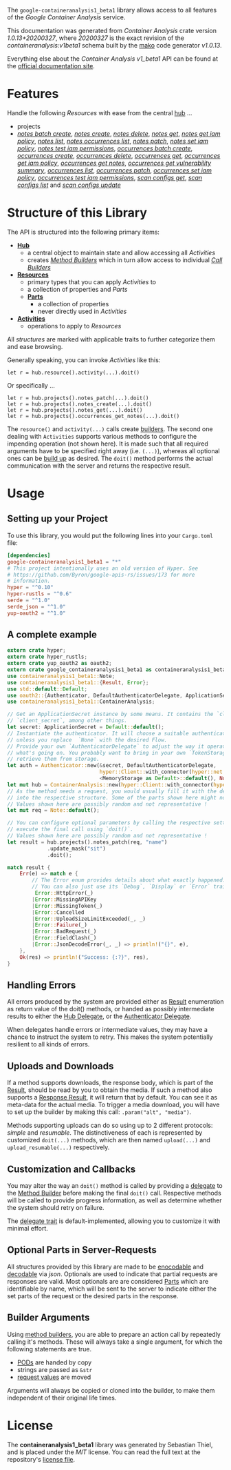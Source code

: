 <!---
DO NOT EDIT !
This file was generated automatically from 'src/mako/api/README.md.mako'
DO NOT EDIT !
-->
The `google-containeranalysis1_beta1` library allows access to all features of the *Google Container Analysis* service.

This documentation was generated from *Container Analysis* crate version *1.0.13+20200327*, where *20200327* is the exact revision of the *containeranalysis:v1beta1* schema built by the [mako](http://www.makotemplates.org/) code generator *v1.0.13*.

Everything else about the *Container Analysis* *v1_beta1* API can be found at the
[official documentation site](https://cloud.google.com/container-analysis/api/reference/rest/).
# Features

Handle the following *Resources* with ease from the central [hub](https://docs.rs/google-containeranalysis1_beta1/1.0.13+20200327/google_containeranalysis1_beta1/struct.ContainerAnalysis.html) ... 

* projects
 * [*notes batch create*](https://docs.rs/google-containeranalysis1_beta1/1.0.13+20200327/google_containeranalysis1_beta1/struct.ProjectNoteBatchCreateCall.html), [*notes create*](https://docs.rs/google-containeranalysis1_beta1/1.0.13+20200327/google_containeranalysis1_beta1/struct.ProjectNoteCreateCall.html), [*notes delete*](https://docs.rs/google-containeranalysis1_beta1/1.0.13+20200327/google_containeranalysis1_beta1/struct.ProjectNoteDeleteCall.html), [*notes get*](https://docs.rs/google-containeranalysis1_beta1/1.0.13+20200327/google_containeranalysis1_beta1/struct.ProjectNoteGetCall.html), [*notes get iam policy*](https://docs.rs/google-containeranalysis1_beta1/1.0.13+20200327/google_containeranalysis1_beta1/struct.ProjectNoteGetIamPolicyCall.html), [*notes list*](https://docs.rs/google-containeranalysis1_beta1/1.0.13+20200327/google_containeranalysis1_beta1/struct.ProjectNoteListCall.html), [*notes occurrences list*](https://docs.rs/google-containeranalysis1_beta1/1.0.13+20200327/google_containeranalysis1_beta1/struct.ProjectNoteOccurrenceListCall.html), [*notes patch*](https://docs.rs/google-containeranalysis1_beta1/1.0.13+20200327/google_containeranalysis1_beta1/struct.ProjectNotePatchCall.html), [*notes set iam policy*](https://docs.rs/google-containeranalysis1_beta1/1.0.13+20200327/google_containeranalysis1_beta1/struct.ProjectNoteSetIamPolicyCall.html), [*notes test iam permissions*](https://docs.rs/google-containeranalysis1_beta1/1.0.13+20200327/google_containeranalysis1_beta1/struct.ProjectNoteTestIamPermissionCall.html), [*occurrences batch create*](https://docs.rs/google-containeranalysis1_beta1/1.0.13+20200327/google_containeranalysis1_beta1/struct.ProjectOccurrenceBatchCreateCall.html), [*occurrences create*](https://docs.rs/google-containeranalysis1_beta1/1.0.13+20200327/google_containeranalysis1_beta1/struct.ProjectOccurrenceCreateCall.html), [*occurrences delete*](https://docs.rs/google-containeranalysis1_beta1/1.0.13+20200327/google_containeranalysis1_beta1/struct.ProjectOccurrenceDeleteCall.html), [*occurrences get*](https://docs.rs/google-containeranalysis1_beta1/1.0.13+20200327/google_containeranalysis1_beta1/struct.ProjectOccurrenceGetCall.html), [*occurrences get iam policy*](https://docs.rs/google-containeranalysis1_beta1/1.0.13+20200327/google_containeranalysis1_beta1/struct.ProjectOccurrenceGetIamPolicyCall.html), [*occurrences get notes*](https://docs.rs/google-containeranalysis1_beta1/1.0.13+20200327/google_containeranalysis1_beta1/struct.ProjectOccurrenceGetNoteCall.html), [*occurrences get vulnerability summary*](https://docs.rs/google-containeranalysis1_beta1/1.0.13+20200327/google_containeranalysis1_beta1/struct.ProjectOccurrenceGetVulnerabilitySummaryCall.html), [*occurrences list*](https://docs.rs/google-containeranalysis1_beta1/1.0.13+20200327/google_containeranalysis1_beta1/struct.ProjectOccurrenceListCall.html), [*occurrences patch*](https://docs.rs/google-containeranalysis1_beta1/1.0.13+20200327/google_containeranalysis1_beta1/struct.ProjectOccurrencePatchCall.html), [*occurrences set iam policy*](https://docs.rs/google-containeranalysis1_beta1/1.0.13+20200327/google_containeranalysis1_beta1/struct.ProjectOccurrenceSetIamPolicyCall.html), [*occurrences test iam permissions*](https://docs.rs/google-containeranalysis1_beta1/1.0.13+20200327/google_containeranalysis1_beta1/struct.ProjectOccurrenceTestIamPermissionCall.html), [*scan configs get*](https://docs.rs/google-containeranalysis1_beta1/1.0.13+20200327/google_containeranalysis1_beta1/struct.ProjectScanConfigGetCall.html), [*scan configs list*](https://docs.rs/google-containeranalysis1_beta1/1.0.13+20200327/google_containeranalysis1_beta1/struct.ProjectScanConfigListCall.html) and [*scan configs update*](https://docs.rs/google-containeranalysis1_beta1/1.0.13+20200327/google_containeranalysis1_beta1/struct.ProjectScanConfigUpdateCall.html)




# Structure of this Library

The API is structured into the following primary items:

* **[Hub](https://docs.rs/google-containeranalysis1_beta1/1.0.13+20200327/google_containeranalysis1_beta1/struct.ContainerAnalysis.html)**
    * a central object to maintain state and allow accessing all *Activities*
    * creates [*Method Builders*](https://docs.rs/google-containeranalysis1_beta1/1.0.13+20200327/google_containeranalysis1_beta1/trait.MethodsBuilder.html) which in turn
      allow access to individual [*Call Builders*](https://docs.rs/google-containeranalysis1_beta1/1.0.13+20200327/google_containeranalysis1_beta1/trait.CallBuilder.html)
* **[Resources](https://docs.rs/google-containeranalysis1_beta1/1.0.13+20200327/google_containeranalysis1_beta1/trait.Resource.html)**
    * primary types that you can apply *Activities* to
    * a collection of properties and *Parts*
    * **[Parts](https://docs.rs/google-containeranalysis1_beta1/1.0.13+20200327/google_containeranalysis1_beta1/trait.Part.html)**
        * a collection of properties
        * never directly used in *Activities*
* **[Activities](https://docs.rs/google-containeranalysis1_beta1/1.0.13+20200327/google_containeranalysis1_beta1/trait.CallBuilder.html)**
    * operations to apply to *Resources*

All *structures* are marked with applicable traits to further categorize them and ease browsing.

Generally speaking, you can invoke *Activities* like this:

```Rust,ignore
let r = hub.resource().activity(...).doit()
```

Or specifically ...

```ignore
let r = hub.projects().notes_patch(...).doit()
let r = hub.projects().notes_create(...).doit()
let r = hub.projects().notes_get(...).doit()
let r = hub.projects().occurrences_get_notes(...).doit()
```

The `resource()` and `activity(...)` calls create [builders][builder-pattern]. The second one dealing with `Activities` 
supports various methods to configure the impending operation (not shown here). It is made such that all required arguments have to be 
specified right away (i.e. `(...)`), whereas all optional ones can be [build up][builder-pattern] as desired.
The `doit()` method performs the actual communication with the server and returns the respective result.

# Usage

## Setting up your Project

To use this library, you would put the following lines into your `Cargo.toml` file:

```toml
[dependencies]
google-containeranalysis1_beta1 = "*"
# This project intentionally uses an old version of Hyper. See
# https://github.com/Byron/google-apis-rs/issues/173 for more
# information.
hyper = "^0.10"
hyper-rustls = "^0.6"
serde = "^1.0"
serde_json = "^1.0"
yup-oauth2 = "^1.0"
```

## A complete example

```Rust
extern crate hyper;
extern crate hyper_rustls;
extern crate yup_oauth2 as oauth2;
extern crate google_containeranalysis1_beta1 as containeranalysis1_beta1;
use containeranalysis1_beta1::Note;
use containeranalysis1_beta1::{Result, Error};
use std::default::Default;
use oauth2::{Authenticator, DefaultAuthenticatorDelegate, ApplicationSecret, MemoryStorage};
use containeranalysis1_beta1::ContainerAnalysis;

// Get an ApplicationSecret instance by some means. It contains the `client_id` and 
// `client_secret`, among other things.
let secret: ApplicationSecret = Default::default();
// Instantiate the authenticator. It will choose a suitable authentication flow for you, 
// unless you replace  `None` with the desired Flow.
// Provide your own `AuthenticatorDelegate` to adjust the way it operates and get feedback about 
// what's going on. You probably want to bring in your own `TokenStorage` to persist tokens and
// retrieve them from storage.
let auth = Authenticator::new(&secret, DefaultAuthenticatorDelegate,
                              hyper::Client::with_connector(hyper::net::HttpsConnector::new(hyper_rustls::TlsClient::new())),
                              <MemoryStorage as Default>::default(), None);
let mut hub = ContainerAnalysis::new(hyper::Client::with_connector(hyper::net::HttpsConnector::new(hyper_rustls::TlsClient::new())), auth);
// As the method needs a request, you would usually fill it with the desired information
// into the respective structure. Some of the parts shown here might not be applicable !
// Values shown here are possibly random and not representative !
let mut req = Note::default();

// You can configure optional parameters by calling the respective setters at will, and
// execute the final call using `doit()`.
// Values shown here are possibly random and not representative !
let result = hub.projects().notes_patch(req, "name")
             .update_mask("sit")
             .doit();

match result {
    Err(e) => match e {
        // The Error enum provides details about what exactly happened.
        // You can also just use its `Debug`, `Display` or `Error` traits
         Error::HttpError(_)
        |Error::MissingAPIKey
        |Error::MissingToken(_)
        |Error::Cancelled
        |Error::UploadSizeLimitExceeded(_, _)
        |Error::Failure(_)
        |Error::BadRequest(_)
        |Error::FieldClash(_)
        |Error::JsonDecodeError(_, _) => println!("{}", e),
    },
    Ok(res) => println!("Success: {:?}", res),
}

```
## Handling Errors

All errors produced by the system are provided either as [Result](https://docs.rs/google-containeranalysis1_beta1/1.0.13+20200327/google_containeranalysis1_beta1/enum.Result.html) enumeration as return value of 
the doit() methods, or handed as possibly intermediate results to either the 
[Hub Delegate](https://docs.rs/google-containeranalysis1_beta1/1.0.13+20200327/google_containeranalysis1_beta1/trait.Delegate.html), or the [Authenticator Delegate](https://docs.rs/yup-oauth2/*/yup_oauth2/trait.AuthenticatorDelegate.html).

When delegates handle errors or intermediate values, they may have a chance to instruct the system to retry. This 
makes the system potentially resilient to all kinds of errors.

## Uploads and Downloads
If a method supports downloads, the response body, which is part of the [Result](https://docs.rs/google-containeranalysis1_beta1/1.0.13+20200327/google_containeranalysis1_beta1/enum.Result.html), should be
read by you to obtain the media.
If such a method also supports a [Response Result](https://docs.rs/google-containeranalysis1_beta1/1.0.13+20200327/google_containeranalysis1_beta1/trait.ResponseResult.html), it will return that by default.
You can see it as meta-data for the actual media. To trigger a media download, you will have to set up the builder by making
this call: `.param("alt", "media")`.

Methods supporting uploads can do so using up to 2 different protocols: 
*simple* and *resumable*. The distinctiveness of each is represented by customized 
`doit(...)` methods, which are then named `upload(...)` and `upload_resumable(...)` respectively.

## Customization and Callbacks

You may alter the way an `doit()` method is called by providing a [delegate](https://docs.rs/google-containeranalysis1_beta1/1.0.13+20200327/google_containeranalysis1_beta1/trait.Delegate.html) to the 
[Method Builder](https://docs.rs/google-containeranalysis1_beta1/1.0.13+20200327/google_containeranalysis1_beta1/trait.CallBuilder.html) before making the final `doit()` call. 
Respective methods will be called to provide progress information, as well as determine whether the system should 
retry on failure.

The [delegate trait](https://docs.rs/google-containeranalysis1_beta1/1.0.13+20200327/google_containeranalysis1_beta1/trait.Delegate.html) is default-implemented, allowing you to customize it with minimal effort.

## Optional Parts in Server-Requests

All structures provided by this library are made to be [enocodable](https://docs.rs/google-containeranalysis1_beta1/1.0.13+20200327/google_containeranalysis1_beta1/trait.RequestValue.html) and 
[decodable](https://docs.rs/google-containeranalysis1_beta1/1.0.13+20200327/google_containeranalysis1_beta1/trait.ResponseResult.html) via *json*. Optionals are used to indicate that partial requests are responses 
are valid.
Most optionals are are considered [Parts](https://docs.rs/google-containeranalysis1_beta1/1.0.13+20200327/google_containeranalysis1_beta1/trait.Part.html) which are identifiable by name, which will be sent to 
the server to indicate either the set parts of the request or the desired parts in the response.

## Builder Arguments

Using [method builders](https://docs.rs/google-containeranalysis1_beta1/1.0.13+20200327/google_containeranalysis1_beta1/trait.CallBuilder.html), you are able to prepare an action call by repeatedly calling it's methods.
These will always take a single argument, for which the following statements are true.

* [PODs][wiki-pod] are handed by copy
* strings are passed as `&str`
* [request values](https://docs.rs/google-containeranalysis1_beta1/1.0.13+20200327/google_containeranalysis1_beta1/trait.RequestValue.html) are moved

Arguments will always be copied or cloned into the builder, to make them independent of their original life times.

[wiki-pod]: http://en.wikipedia.org/wiki/Plain_old_data_structure
[builder-pattern]: http://en.wikipedia.org/wiki/Builder_pattern
[google-go-api]: https://github.com/google/google-api-go-client

# License
The **containeranalysis1_beta1** library was generated by Sebastian Thiel, and is placed 
under the *MIT* license.
You can read the full text at the repository's [license file][repo-license].

[repo-license]: https://github.com/Byron/google-apis-rsblob/master/LICENSE.md
